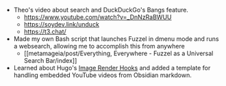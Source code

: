 - Theo's video about search and DuckDuckGo's Bangs feature.
	- https://www.youtube.com/watch?v=_DnNzRaBWUU
	- https://soydev.link/unduck
	- https://t3.chat/
- Made my own Bash script that launches Fuzzel in dmenu mode and runs a websearch, allowing me to accomplish this from anywhere
	- [[metamageia/post/Everything, Everywhere - Fuzzel as a Universal Search Bar/index]] 
- Learned about Hugo's [Image Render Hooks](https://gohugo.io/render-hooks/images/) and added a template for handling embedded YouTube videos from Obsidian markdown.



